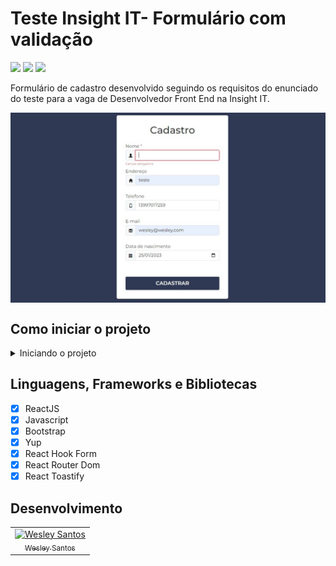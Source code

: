 # Teste Insight IT- Formulário com validação 

<div style="display: inline-block">
  <img src="https://img.shields.io/github/license/wesleysantossts/teste-insightit?color=brightgreen" />
  <img src="https://img.shields.io/github/last-commit/wesleysantossts/teste-insightit.svg" />
  <img src="https://img.shields.io/github/repo-size/wesleysantossts/teste-insightit?color=brightgreen" />
</div><br/>

Formulário de cadastro desenvolvido seguindo os requisitos do enunciado do teste para a vaga de Desenvolvedor Front End na Insight IT.

<div align="center" style="display: flex">
  <img src="./public/assets/img/pagina-inicial.jpeg" style="height: auto; width: 100%;"/>
</div>

## Como iniciar o projeto

<details>
  <summary>Iniciando o projeto</summary>
  <ul>
    <li>Clone este repositório na sua máquina.</li>
    <li>Após isso, entre na pasta do projeto pelo CMD e digite o comando <code>npm install</code> para instalar as dependências.</li>
    <li>Assim que instalar as dependências, digite no CMD o comando <code>npm start</code>, que iniciará a aplicação no seu navegador.</li>
  </ul>
</details>

## Linguagens, Frameworks e Bibliotecas

- [x] ReactJS
- [x] Javascript
- [x] Bootstrap
- [x] Yup
- [x] React Hook Form
- [x] React Router Dom
- [x] React Toastify

## Desenvolvimento

<table>
  <tr>
    <td border="1px solid #ddd" align="center">
      <a href="https://github.com/wesleysantossts">
        <img src="https://avatars.githubusercontent.com/u/56703526?v=4" width="100px;" alt="Wesley Santos"/>
        <br/>
        <sub>Wesley Santos</sub>
      </a>
    </td>
  </tr>
</table>
